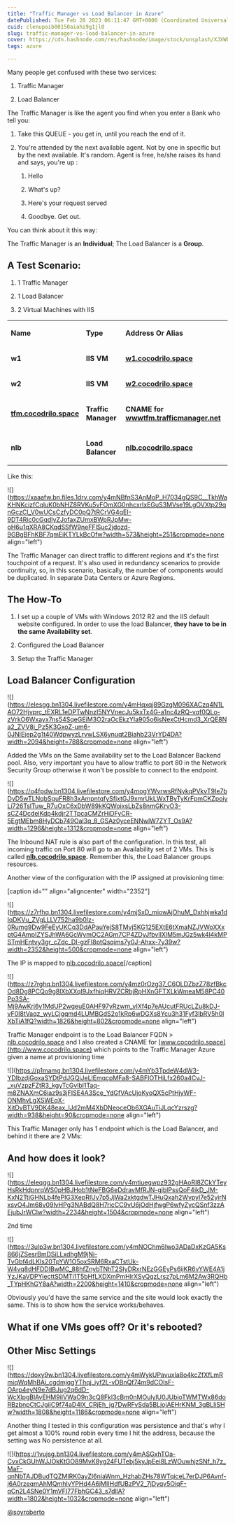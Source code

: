 ```yaml
---
title: "Traffic Manager vs Load Balancer in Azure"
datePublished: Tue Feb 28 2023 06:11:47 GMT+0000 (Coordinated Universal Time)
cuid: clenupoib00150aiahi9g1jl0
slug: traffic-manager-vs-load-balancer-in-azure
cover: https://cdn.hashnode.com/res/hashnode/image/stock/unsplash/XJXWbfSo2f0/upload/4559905881245e2cfba43e334a8704e1.jpeg
tags: azure

---
```


Many people get confused with these two services:

1. Traffic Manager
    
2. Load Balancer
    

The Traffic Manager is like the agent you find when you enter a Bank who tell you:

1. Take this QUEUE - you get in, until you reach the end of it.
    
2. You're attended by the next available agent. Not by one in specific but by the next available. It's random. Agent is free, he/she raises its hand and says, you're up :
    
    1. Hello
        
    2. What's up?
        
    3. Here's your request served
        
    4. Goodbye. Get out.
        

You can think about it this way:

The Traffic Manager is an **Individual**; The Load Balancer is a **Group**.

## A Test Scenario:

1. 1 Traffic Manager
    
2. 1 Load Balancer
    
3. 2 Virtual Machines with IIS
    

<table><tbody><tr><td colspan="1" rowspan="1"><p><strong>Name</strong></p></td><td colspan="1" rowspan="1"><p><strong>Type</strong></p></td><td colspan="1" rowspan="1"><p><strong>Address Or Alias</strong></p></td></tr><tr><td colspan="1" rowspan="1"><p><strong>w1</strong></p></td><td colspan="1" rowspan="1"><p><strong>IIS VM</strong></p></td><td colspan="1" rowspan="1"><p><a target="_blank" rel="noopener noreferrer nofollow" href="http://w1.cocodrilo.space" style="pointer-events: none"><strong>w1.cocodrilo.space</strong></a></p></td></tr><tr><td colspan="1" rowspan="1"><p><strong>w2</strong></p></td><td colspan="1" rowspan="1"><p><strong>IIS VM</strong></p></td><td colspan="1" rowspan="1"><p><a target="_blank" rel="noopener noreferrer nofollow" href="http://w2.cocodrilo.space" style="pointer-events: none"><strong>w2.cocodrilo.space</strong></a></p></td></tr><tr><td colspan="1" rowspan="1"><p><a target="_blank" rel="noopener noreferrer nofollow" href="http://tfm.cocodrilo.space" style="pointer-events: none"><strong>tfm.cocodrilo.space</strong></a></p></td><td colspan="1" rowspan="1"><p><strong>Traffic Manager</strong></p></td><td colspan="1" rowspan="1"><p><strong>CNAME for </strong><a target="_blank" rel="noopener noreferrer nofollow" href="http://wwwtfm.trafficmanager.net" style="pointer-events: none"><strong>wwwtfm.trafficmanager.net</strong></a></p></td></tr><tr><td colspan="1" rowspan="1"><p><strong>nlb</strong></p></td><td colspan="1" rowspan="1"><p><strong>Load Balancer</strong></p></td><td colspan="1" rowspan="1"><p><a target="_blank" rel="noopener noreferrer nofollow" href="http://nlb.cocodrilo.space" style="pointer-events: none"><strong>nlb.cocodrilo.space</strong></a></p></td></tr></tbody></table>

Like this:

![](https://xaaafw.bn.files.1drv.com/y4mNBfnS3AnMoP_H7034gQS9C__TkhWaKHNKcizfCqluK0bNHZ8RVKu5vFOmXG0nhcxrIxEGuS3MVse19LgOVXtp29qnGczCl_V0wUCsCzfyDC0pQ7tRCrVG4qEI-9DT4Ric0cGqdIyZJofaxZUmxBWpRJpMw-oH6u1qXRA8CKqdSSfW9neFFlSuc2jdozd-9GBgBFhKBF7qmEiKTYLkBcOfw?width=573&height=251&cropmode=none align="left")

The Traffic Manager can direct traffic to different regions and it's the first touchpoint of a request. It's also used in redundancy scenarios to provide continuity, so, in this scenario, basically, the number of components would be duplicated. In separate Data Centers or Azure Regions.

## The How-To

1. I set up a couple of VMs with Windows 2012 R2 and the IIS default website configured. In order to use the load Balancer, **they have to be in the same Availability set**.
    
2. Configured the Load Balancer
    
3. Setup the Traffic Manager
    

## Load Balancer Configuration

![](https://elesgg.bn1304.livefilestore.com/y4mHqxqj89GzgM096XACzq4N1LAO72Hjvprc_tEXRL1eDPTwNnzI5NYVnecJu5kxTx4G-a1nc4zRQ-vqf0QLo-zVrkO6Wxayx7ns54SqeGEiM3O2raOcEkzYIa905o6isNexCtHcmd3_XrQE8Na2_ZVV8i_Pz5K3GxoZ-um6-0JNIEjep2g1t40WdpwyzLrvwLSX6ynuqt2Biahb23VrYD4DA?width=2094&height=788&cropmode=none align="left")

Added the VMs on the Same availability set to the Load Balancer Backend pool. Also, very important you have to allow traffic to port 80 in the Network Security Group otherwise it won't be possible to connect to the endpoint.

![](https://o4fpdw.bn1304.livefilestore.com/y4mogYWvrwsRfNykqPVkvT9Ie7bDyD5wTLNqbSguFR8h3xAmpntqfySfjxtGJ9xmrUkLWxTByTyKrFpmCKZpoiyLi726TslTuw_R7uOxC6xDbW89kKQWoixsLbZs8nmGKrvO3-sCZ4DcdelKdp4kdjr2TTpcaCMZrHiDFyCR-5EgtMEbm8HyDCb749Oal3q_8_GSAz0yceENNwlW7ZYT_Os9A?width=1296&height=1312&cropmode=none align="left")

The Inbound NAT rule is also part of the configuration. In this test, all incoming traffic on Port 80 will go to an Availability set of 2 VMs. This is called [**nlb.cocodrilo.space**](http://nlb.cocodrilo.space)**.** Remember this, the Load Balancer groups resources.

Another view of the configuration with the IP assigned at provisioning time:

\[caption id="" align="aligncenter" width="2352"\]

![](https://z7rfhq.bn1304.livefilestore.com/y4mjSxD_miowAjOhuM_Dxhhjwka1dIqDKVu_ZVgLLLV752ha9b0lz-0Rumg9Dw9FeEyUKCq3DdAPauYejS8TMvj5KG125EXtE6tXmaNZJVWoXXxptG4AmpIZYSJhWA6GcWymOC2AGm7CP4ZDyJfbvlIXlM5mJGz5wk4l4kMPSTmHEntvy3gr_cZdc_DI-gzFI8ptQsqims7y0J-Ahxx-7y39w?width=2352&height=500&cropmode=none align="left")

The IP is mapped to [nlb.cocodrilo.space](http://nlb.cocodrilo.space)\[/caption\]

![](https://z7rghq.bn1304.livefilestore.com/y4mz0rOzg37_C6OLDZbzZ78zfBkcOd8Dg8PCQo9g8lXbXXqI9JxfhiqHRVZCRbjRpHXnGFTXLkWmeaM58PC40Pp3SA-Mj9AwKrj6y1MdUP2wgeuE0AHF97yRzwm_yIXf4p7eAUcutFRUcLZu8kDJ-vF0I8tVaqz_wyLCjgqmd4LUMBGdS2o1kRp6wDGXs8Ycu3h31Fyf3lbRV5h0lXbTiA1fQ?width=1826&height=802&cropmode=none align="left")

Traffic Manager endpoint is to the Load Balancer FQDN &gt; [nlb.cocodrilo.space](http://nlb.cocodrilo.space) and I also created a CNAME for [www.cocodrilo.space](http://www.cocodrilo.space) which points to the Traffic Manager Azure given a name at provisioning time

![](https://p1mamg.bn1304.livefilestore.com/y4mYb3TpdeW4dW3-YDlbzdjGoxaSYDtPdJGQiJeLlEmqcpMFa8-SABFIOTHiLfx260a4CvJ-_xuVzpzFZtR3_kgyTcGvlbl1Taq-m8ZNAXmC6iaz9s3jFISE4A3Sce_YdGfVAcUjoKyoQX5cPtHjyWF-ONMhvLgXSWEqX-XitDvBTV9DK48eax_lJd2mM4XbDNeoceOb6XGAuTiJLqcYzrszg?width=938&height=90&cropmode=none align="left")

This Traffic Manager only has 1 endpoint which is the Load Balancer, and behind it there are 2 VMs:

## And how does it look?

![](https://eleqgg.bn1304.livefilestore.com/y4mtiuegwpz932gHAoRI8ZCkYTeyHsRkHdpnrqWS0pHBJHob1tNeFBG6eDdravMfRJN-gjblPssQoF4ikD_JM-KxN2TtjGHNLb4fePlG3XepRIUy7p5JjWa2xktgdwTJHuQxah2Wvpyl7e52yirNxsvO4Jm68v09lvHPg3NABdQ8H7ricCC9vU6jOdHjfwgP6wfyZycQSnf3zzAEjubJrWClw?width=2234&height=1504&cropmode=none align="left")

2nd time

![](https://3ulp3w.bn1304.livefilestore.com/y4mNOChm6Iwo3ADaDxKzGA5Ks866jZSesrBmDSiLLxdhgM9jNi-TvGbf4dLKIs20TpYW1O5oxSRM6RxaCTstUk-W4vq8dHFDDIBwMC_88hfZnybTNhT2SIyDRxrNEzGGEyPs6ijKR6vYWE4A1jYzJKaVDPYiecttSDMTi1T5bHfLXDXmPmHlrXSyQqzLrsz7pLm6M2Aw3RQHb_TYpHKhGY8aA?width=2200&height=1410&cropmode=none align="left")

Obviously you'd have the same service and the site would look exactly the same. This is to show how the service works/behaves.

## What if one VMs goes off? Or it's rebooted?

## Other Misc Settings

![](https://doxy9w.bn1304.livefilestore.com/y4mWykUPavuxla8o4kcZfXfLmRmiqWqMhBAi_cgdmjqgYThqj_iyf2L-vDBnQf74m9dCOIsF-OArp4eyN9e7dBJug2q6dD-WcXlpgBlAvEHM9iIVWaO9n3cQ8Fkl3cBm0nMOulylU0JUbioTWMTWx86doRBzbnpCtCJgijC9f74aD4lX_CRjEh_jg7DwRFvSda5BLjojAEHrKNM_3gBLliSHw?width=1808&height=1186&cropmode=none align="left")

Another thing I tested in this configuration was persistence and that's why I get almost a 100% round robin every time I hit the address, because the setting was No persistence at all.

![](https://1vujsg.bn1304.livefilestore.com/y4mASGxhTOa-CvxCkGUhWJJOkKtGO89MvK8yg24FUTebj5kyJpEei8LzWOuwhjzSNf_h7z_MaF-qnNbTAJDBudTQZMIRK0ayZI6niaWnm_HzhabZHs78WTqiceL7erDJP6Avnf-j6A0rzeqmAhMQmhIvYPHd4A6jMIIHdfUBzPV2_7jDyqv5OiqF-qCn2L4SNe0Y1mVFI77FbhGC43_s7dllA?width=1802&height=1032&cropmode=none align="left")

[@soyroberto](http://twitter.com/soyroberto)